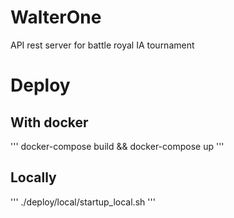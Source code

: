 # WalterOne
API rest server for battle royal IA tournament


# Deploy

## With docker
'''
docker-compose build && docker-compose up
'''

## Locally
'''
./deploy/local/startup_local.sh
'''
